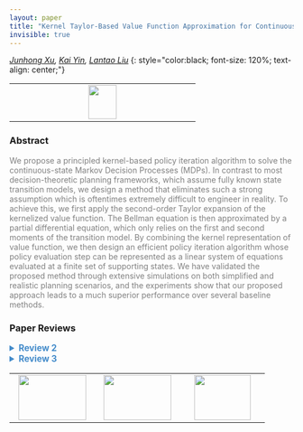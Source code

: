 ```yaml
---
layout: paper
title: "Kernel Taylor-Based Value Function Approximation for Continuous-State Markov Decision Processes"
invisible: true
---
```

*[Junhong Xu](https://junhongxu.github.io/), [Kai Yin](https://scholar.google.com/citations?user=oh9wZ9sAAAAJ&hl=en), [Lantao Liu](http://homes.sice.indiana.edu/lantao/)*
{: style="color:black; font-size: 120%; text-align: center;"}

<table width="20%"> <tr>
<td style="width: 20%; text-align: center;"><a href="http://www.roboticsproceedings.org/rss16/p050.pdf"><img src="{{ site.baseurl }}/images/paper_link.png"
width = "50"  height = "60"/> </a> </td>

</tr></table>

### Abstract
<html><p style="color:gray; font-size: 100%; text-align: justified;">
We propose a principled kernel-based policy iteration algorithm to solve the continuous-state Markov Decision Processes (MDPs). In contrast to most decision-theoretic planning frameworks, which assume fully known state transition models, we design a method that eliminates such a strong assumption which is oftentimes extremely difficult to engineer in reality. To achieve this, we first apply the second-order Taylor expansion of the kernelized value function. The Bellman equation is then approximated by a partial differential equation, which only relies on the first and second moments of the transition model. By combining the kernel representation of value function, we then design an efficient policy iteration algorithm whose policy evaluation step can be represented as a linear system of equations evaluated at a finite set of supporting states. We have validated the proposed method through extensive simulations on both simplified and realistic planning scenarios, and the experiments show that our proposed approach leads to a much superior performance over several baseline methods.
</p></html>

### Paper Reviews
<details><summary style="font-size:110%; color:#438BCA; cursor: pointer;"><b> Review 2</b></summary>
<p style="color:gray; font-size: 100%; text-align: justified; white-space: pre-line">
Overall, the paper is very well written.  The rationale for the proposed approach is well supported and placed within the context of existing literature.  The results and accompanying figures do a good job of illustrating the performance of the proposed method.

The paper is original and the quality of the presentation is very high with a clear description of the proposed method.  The results are compelling and the contrast against other methods is well supported.
</p> </details>

<details><summary style="font-size:110%; color:#438BCA; cursor: pointer;"><b> Review 3</b></summary>
<p style="color:gray; font-size: 100%; text-align: justified; white-space: pre-line">
The purpose of the paper itself is not clear.  One could assume that the authors have a general solution for continuous MDPs, but they define their function approximations without mentioning error bounds or convergence properties.  In the second half of the paper it is clear that their intended application is path/navigational planning, so their framework and approximation criteria makes more sense from this applied perspective.

An interesting contribution is that their function approximation is based on only the mean and variance of the probability distribution of actions so, as the authors suggest, they reduce the dependence on a complete transition model as is typical in planning problems.  However the limitations of both MDP planning and RL seem a bit exaggerated: *cumbersome* training trials, *unrealistic* transition models.  In contrast, this model is heavily reliant on a prebuilt set of supporting states, and sensitive to at least two hyperparameters, an issue that is only casually addressed as part of the experiments and not as part of the principles.  I think the tradeoff is justified for navigational planning tasks, but the paper starts from a different premise.  Consider on the other hand a paper like:

Bonet, Blai. "An e-optimal grid-based algorithm for partially observable Markov decision processes." Proc. of the 19th Int. Conf. on Machine Learning (ICML-02). 2002.

which is intended for POMDPs but addresses the general case of how a grid-based approximation affects value functions in large state spaces.

In general the writing quality could be improved, it is somewhat repetitive (eg. first paragraph of section IV) and overexplained (eg. item 2 in section V-A is unnecessary, average returns are standard practice).  There are also several cases of incorrect use of articles (eg. grids in vicinity, characteristics of state space, the value iteration, etc.) that interrupt the reader.  Some of the mathematical notation is also not properly introduced (m and N in eq. 4, x and y in IV-A, etc.).

In eqs. 6a, 6b, 13 and 14, what is the meaning of (s' - s)?  It looks like a difference between states. I suppose they mean (v(s') - v(s)) or the equivalent function.  Also are both 6a and 6b defined as a sum over a *discrete* set of states?

The results show two sets of simulated navigation problems, one with obstacle avoidance and another with punishing Martian terrain.  Not sure why they need to say that the first problem is goal oriented; all planning is goal oriented (even if the goal is solving an optimization problem).

In the first problem they test four techniques on a varying number of supporting (grid) states, in which their Taylor-based approach performs similarly to the Direct Kernel-Based approach, and both of these obtain higher average returns than a neural network approach and some unspecified grid-based PI.  The proposed Taylor method and the direct Kernel method also have very similar runtimes, although the Taylor method requires only the mean and the variance. 

There are some qualitative evaluations like a "reasonable approximation" and an "aggressive policy" that seem largely subjective.  An important thing to address here is whether all four methods used the same supporting states.  If so, this might constitute a bias that could have affected the real performance of methods that perform their own state abstractions, such as the NN method (maybe) or a more sophisticated grid-based PI.  Not enough information is provided.

In the Mars navigation problem they test three state sampling methods and show that importance sampling (based on the terrain slope) produces better results than even/uniform sampling, but this should be expected.  Notice that this kind of sampling assumes the existence of a full (and accurate) map in advance, which (could be argued) decreases the benefit of not requiring a full transition model.

The main conclusion made by the authors themselves is that the performance of their algorithm is mostly determined by the number and distribution/selection of supporting states, but I think this is a general conclusion applicable to all grid-based approximation methods.  The proposed method seems appealing for motion and navigational planning tasks, and appears to perform at least as well as the direct kernel-based method.  The issue of whether this Taylor-based method requires less prior knowledge (or assumptions) than competitive approaches is probably domain dependent.  It requires only the mean and variance of action outcomes but assumes there is sufficient correct information in advance to perform a meaningful selection of supporting states, which turns out to be the most significant factor.

I think the paper is somewhat disorganized in both ideas and structure, and the experimental results aren't very convincing.  It does have an interesting contribution but the paper quality needs to be substantially improved.
</p> </details>

<table width="100%"><tr><td style="width: 30%; text-align: center;"><a href="{{ site.baseurl }}/program/papers/49"> <img src="{{ site.baseurl }}/images/previous_icon.png" width = "120"  height = "80"/> </a> </td>

<td style="width: 30%; text-align: center;"><a href="{{ site.baseurl }}/program/papers"> <img src="{{ site.baseurl }}/images/overview_icon.png" width = "120"  height = "80"/> </a> </td> 

<td style="width: 30%; text-align: center;"><a href="{{ site.baseurl }}/program/papers/51"> <img src="{{ site.baseurl }}/images/next_icon.png" width = "100"  height = "80"/> </a> </td> 

</tr></table>

